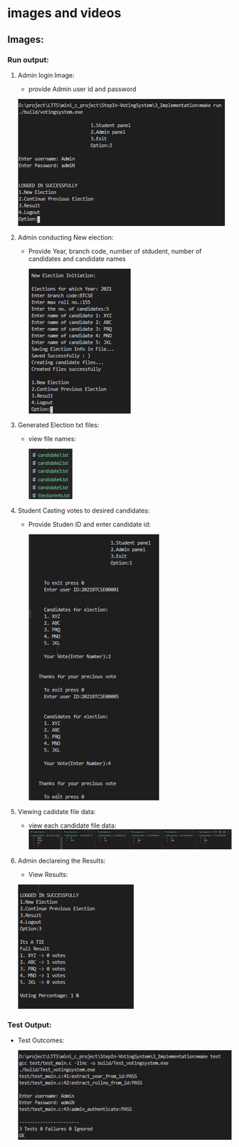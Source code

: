 # images and videos
## Images:
### Run output:
1. Admin login Image:
   - provide Admin user id and password
    
    ![ Admin Login ]( /6_ImagesAndVideos/images/adminLogin.PNG )

2. Admin conducting New election:
   - Provide Year, branch code, number of stdudent, number of candidates and candidate names
  
     ![ Conduct New Election ]( /6_ImagesAndVideos/images/conduct_new_election.PNG )

3. Generated Election txt files:
    - view file names:
  
        ![ View directory files ]( /6_ImagesAndVideos/images/generated_election_files.PNG )

4. Student Casting votes to desired candidates:
    -  Provide Studen ID and enter candidate id:
    
        ![ cast vote ]( /6_ImagesAndVideos/images/cast_votes.PNG )
5. Viewing cadidate file data:
    - view each candidate file data:
     ![ cast vote ]( /6_ImagesAndVideos/images/canidate_file_data.PNG )

6. Admin declareing the Results:
    - View Results:
    
     ![ Results ]( /6_ImagesAndVideos/images/voting_results.PNG )


### Test Output:
 - Test Outcomes:
     
     ![ outcomes ]( /6_ImagesAndVideos/images/test.PNG )

